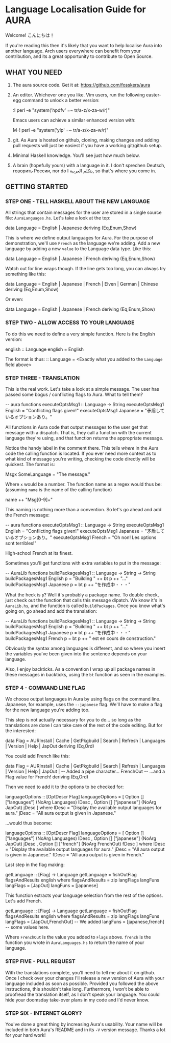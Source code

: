 Language Localisation Guide for AURA
====================================

Welcome!
こんにちは！

  If you're reading this then it's likely that you want to help localise Aura
into another language. Arch users everywhere can benefit from your
contribution, and its a great opportunity to contribute to Open Source.


## WHAT YOU NEED 
1. The aura source code. Get it at:
   https://github.com/fosskers/aura
2. An editor. Whichever one you like.
   Vim users, run the following easter-egg command to unlock a better version:

   :! perl -e "system('hpdfv' =~ tr/a-z/x-za-w/r)"

   Emacs users can achieve a similar enhanced version with:

   M-! perl -e "system('ylp' =~ tr/a-z/x-za-w/r)"

3. git. As Aura is hosted on github, cloning, making changes and adding pull
   requests will just be easiest if you have a working git/github setup.
4. Minimal Haskell knowledge. You'll see just how much below.
5. A brain (hopefully yours) with a language in it. I don't sprechen Deutsch,
   говорить России, nor do I يتكلم العربية, so that's where you come in.


## GETTING STARTED
### STEP ONE - TELL HASKELL ABOUT THE NEW LANGUAGE 

  All strings that contain messages for the user are stored in a single
source file: `AuraLanguages.hs`. Let's take a look at the top:

data Language = English | Japanese deriving (Eq,Enum,Show)

  This is where we define output languages for Aura. For the purpose of
demonstration, we'll use `French` as the language we're adding.
Add a new language by adding a new `value` to the Language data type.
Like this:

data Language = English | Japanese | French deriving (Eq,Enum,Show)

  Watch out for line wraps though. If the line gets too long, you can
always try something like this:

data Language = English | Japanese | French |
     	      	Elven | German | Chinese deriving (Eq,Enum,Show)

  Or even:

data Language = English  |
     	      	Japanese |
		French
		deriving (Eq,Enum,Show)


###  STEP TWO - ALLOW ACCESS TO YOUR LANGUAGE

  To do this we need to define a very simple function.
Here is the English version:

english :: Language
english = English

  The format is thus:
<language name> :: Language
<language name> = <Exactly what you added to the `Language` field above>


### STEP THREE - TRANSLATION

  This is the real work. Let's take a look at a simple message. 
The user has passed some bogus / conflicting flags to Aura. 
What to tell them?

-- aura functions
executeOptsMsg1 :: Language -> String
executeOptsMsg1 English  = "Conflicting flags given!"
executeOptsMsg1 Japanese = "矛盾しているオプションあり。"

  All functions in Aura code that output messages to the user get that
message with a dispatch. That is, they call a function with the current
language they're using, and that function returns the appropriate message.

  Notice the handy label in the comment there. This tells _where_ in the Aura
code the calling function is located. If you ever need more context as to 
what kind of message you're writing, checking the code directly will be
quickest. The format is:

<name of calling function>Msgx SomeLanguage = "The message."

  Where `x` would be a number. The function name as a regex would thus be:
  (assuming `name` is the name of the calling function)

name ++ "Msg[0-9]+"
  
  This naming is nothing more than a convention. 
  So let's go ahead and add the French message:

-- aura functions
executeOptsMsg1 :: Language -> String
executeOptsMsg1 English  = "Conflicting flags given!"
executeOptsMsg1 Japanese = "矛盾しているオプションあり。"
executeOptsMsg1 French   = "Oh non! Les options sont terribles!"

  High-school French at its finest.

  Sometimes you'll get functions with extra variables to put in the message:

-- AuraLib functions
buildPackagesMsg1 :: Language -> String -> String
buildPackagesMsg1 English p  = "Building " ++ bt p ++ "..."
buildPackagesMsg1 Japanese p = bt p ++ "を作成中・・・"

  What the heck is `p`? Well it's probably a package name.
To double check, just check out the function that calls this message dipatch.
We know it's in `AuraLib.hs`, and the function is called `buildPackages`.
Once you know what's going on, go ahead and add the translation:

-- AuraLib functions
buildPackagesMsg1 :: Language -> String -> String
buildPackagesMsg1 English p  = "Building " ++ bt p ++ "..."
buildPackagesMsg1 Japanese p = bt p ++ "を作成中・・・"
buildPackagesMsg1 French p   = bt p ++ " est en cours de construction."

  Obviously the syntax among languages is different, and so where you insert
the variables you've been given into the sentence depends on your language.

  Also, I enjoy backticks. As a convention I wrap up all package names in these
messages in backticks, using the `bt` function as seen in the examples.

### STEP 4 - COMMAND LINE FLAG

  We choose output languages in Aura by using flags on the command line.
Japanese, for example, uses the `--japanese` flag. We'll have to make a flag
for the new language you're adding too.
  
  This step is not actually necessary for you to do... so long as 
the translations are done I can take care of the rest of the code editing.
But for the interested:

data Flag = AURInstall  |
     	    Cache       |
	    GetPkgbuild |
	    Search      |
	    Refresh     |
            Languages   |
	    Version     |
	    Help        |
	    JapOut
  	    deriving (Eq,Ord)

  You could add French like this:

data Flag = AURInstall  |
     	    Cache       |
	    GetPkgbuild |
	    Search      |
	    Refresh     |
            Languages   |
	    Version     |
	    Help        |
	    JapOut	|  -- Added a pipe character...
	    FrenchOut      -- ...and a Flag value for French!
  	    deriving (Eq,Ord)

  Then we need to add it to the options to be checked for:

languageOptions :: [OptDescr Flag]
languageOptions = [ Option [] ["languages"] (NoArg Languages) lDesc
                  , Option [] ["japanese"]  (NoArg JapOut)    jDesc
                  ]
    where lDesc = "Display the available output languages for aura."
          jDesc = "All aura output is given in Japanese."

  ...would thus become:

languageOptions :: [OptDescr Flag]
languageOptions = [ Option [] ["languages"] (NoArg Languages) lDesc
                  , Option [] ["japanese"]  (NoArg JapOut)    jDesc
		  , Option [] ["french"]    (NoArg FrenchOut) fDesc
                  ]
    where lDesc = "Display the available output languages for aura."
          jDesc = "All aura output is given in Japanese."
	  fDesc = "All aura output is given in French."

  Last step in the flag making:

getLanguage :: [Flag] -> Language
getLanguage = fishOutFlag flagsAndResults english
    where flagsAndResults = zip langFlags langFuns
          langFlags       = [JapOut]
          langFuns        = [japanese]

  This function extracts your language selection from the rest of the options.
Let's add French.

getLanguage :: [Flag] -> Language
getLanguage = fishOutFlag flagsAndResults english
    where flagsAndResults = zip langFlags langFuns
          langFlags       = [JapOut,FrenchOut]  -- We added
          langFuns        = [japanese,french]   -- some values here.

  Where `FrenchOut` is the value you added to `Flags` above. `french` is
the function you wrote in `AuraLanguages.hs` to return the name of your
language. 

### STEP FIVE - PULL REQUEST

  With the translations complete, you'll need to tell me about it on github.
Once I check over your changes I'll release a new version of Aura with your
language included as soon as possible. Provided you followed the above
instructions, this shouldn't take long. Furthermore, I won't be able to
proofread the translation itself, as I don't speak your language.
You could hide your doomsday take-over plans in my code and I'd never know.

### STEP SIX - INTERNET GLORY?

  You've done a great thing by increasing Aura's usability. Your name
will be included in both Aura's README and in its `-V` version message.
Thanks a lot for your hard work!
